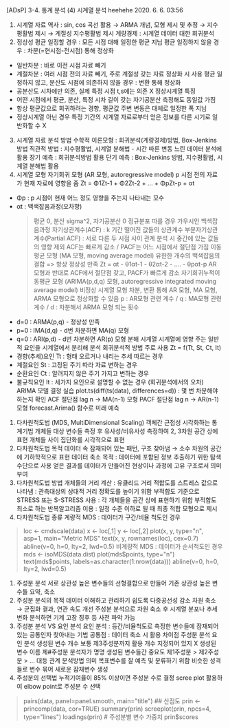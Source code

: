 
 [ADsP] 3-4. 통계 분석 (4) 시계열 분석
heehehe 2020. 6. 6. 03:56
1. 시계열 자료
역사 : sin, cos 곡선 활용 → ARMA 개념, 모형 제시 및 추정 → 지수평활법 제시 → 계절성 지수평활법 제시
계량경제 : 시계열 데이터 대한 회귀분석
2. 정상성
평균 일정할 경우 : 모든 시점 대해 일정한 평균 지님
평균 일정하지 않을 경우 : 차분(=현시점-전시점) 통해 정상화
- 일반차분 : 바로 이전 시점 자료 빼기
- 계절차분 : 여러 시점 전의 자료 빼기, 주로 계절성 갖는 자료 정상화 시 사용
평균 일정하지 않고, 분산도 시점에 의존하지 않을 경우 : 변환 통해 정상화
- 공분산도 시차에만 의존, 실제 특정 시점 t,s에는 의존 X
정상시계열 특징
- 어떤 시점에서 평균, 분산, 특정 시차 길이 갖는 자기공분산 측정해도 동일값 가짐
- 항상 평균값으로 회귀하려는 경향, 평균값 주변 변동은 대체로 일정한 폭 지님
- 정상시계열 아닌 경우 특정 기간의 시계열 자료로부터 얻은 정보를 다른 시기로 일반화할 수 X
3. 시계열 자료 분석 방법
수학적 이론모형 : 회귀분석(계량경제)방법, Box-Jenkins 방법
직관적 방법 : 지수평활법, 시계열 분해법 - 시간 따른 변동 느린 데이터 분석에 활용
장기 예측 : 회귀분석방법 활용
단기 예측 : Box-Jenkins 방법, 지수평활법, 시계열 분해법 활용
4. 시계열 모형
자기회귀 모형 (AR 모형, autoregressive model)
p 시점 전의 자료가 현재 자료에 영향을 줌
Zt = Φ1Zt-1 + Φ2Zt-2 + ... + ΦpZt-p + αt
- Φp : p 시점이 현재 어느 정도 영향을 주는지 나타내는 모수
- αt : 백색잡음과정(오차항)
  > 평균 0, 분산 sigma^2, 자기공분산 0
  > 정규분포 따를 경우 가우시안 백색잡음과정
자기상관계수(ACF) : k 기간 떨어진 값들의 상관계수
부분자기상관계수(Partial ACF) : 서로 다른 두 시점 사이 관계 분석 시 중간에 있는 값들의 영향 제외
ACF는 빠르게 감소 / PACF는 어느 시점에서 절단점 가짐
이동평균 모형 (MA 모형, moving average model)
유한한 개수의 백색잡음의 결합 => 항상 정상성 만족
Zt = αt - θ1αt-1 - θ2αt-2 - .... - θpαt-p
AR 모형과 반대로 ACF에서 절단점 갖고, PACF가 빠르게 감소
자기회귀누적이동평균 모형 (ARIMA(p,d,q) 모형, autoregressive integrated moving average model)
비정상 시계열 모형
차분, 변환 통해 AR 모형, MA 모형, ARMA 모형으로 정상화할 수 있음
p : AR모형 관련 계수 / q : MA모형 관련 계수 / d : 차분해서 ARMA 모형 되는 횟수
- d=0 : ARMA(p,q) - 정상성 만족
- p=0 : IMA(d,q) - d번 차분하면 MA(q) 모형
- q=0 : ARI(p,d) - d번 차분하면 AR(p) 모형
분해 시계열
시계열에 영향 주는 일반적 요인을 시계열에서 분리해 분석
회귀분석적 방법 주로 사용
Zt = f(Tt, St, Ct, It)
- 경향(추세)요인 Tt : 형태 오르거나 내리는 추세 따르는 경우
- 계절요인 St : 고정된 주기 따라 자료 변하는 경우
- 순환요인 Ct : 알려지지 않은 주기 가지고 변하는 경우
- 불규칙요인 It : 세가지 요인으로 설명할 수 없는 경우 (회귀분석에서의 오차)
ARIMA 모델 결정 실습
plot.ts(diff(ts(data), differences=d)) : 몇 번 차분해야 하는지 확인
ACF 절단점 lag n → MA(n-1) 모형
PACF 절단점 lag n → AR(n-1) 모형
forecast.Arima() 함수로 미래 예측
 
 1. 다차원척도법 (MDS, MultiDimensional Scaling)
객체간 근접성 시각화하는 통계기법
개체들 대상 변수들 측정 후 유사성/비유사성 측정하여 2, 3차원 공간 상에 표현
개체들 사이 집단화를 시각적으로 표현
2. 다차원척도법 목적
데이터 속 잠재되어 있는 패턴, 구조 찾아냄 → 소수 차원의 공간에 기하학적으로 표현
데이터 축소 목적 : 데이터에 포함된 정보 추출하기 위한 탐색 수단으로 사용
얻은 결과를 데이터가 만들어진 현상이나 과정에 고유 구조로서 의미 부여
3. 다차원척도법 방법
개체들의 거리 계산 : 유클리드 거리
적합도를 스트레스 값으로 나타냄 : 관측대상의 상대적 거리 정확도를 높이기 위함
부적합도 기준으로 STRESS 또는 S-STRESS 사용 : 각 개체들을 공간 상에 표현하기 위함
부적합도 최소로 하는 반복알고리즘 이용 : 일정 수준 이하로 될 때 최종 적합 모형으로 제시
4. 다차원척도법 종류
계량적 MDS : 데이터가 구간/비율 척도인 경우
> loc <- cmdscale(data)
> x <- loc[,1]
> y <- loc[,2]
> plot(x, y, type="n", asp=1, main="Metric MDS"
> text(x, y, rownames(loc), cex=0.7)
> abline(v=0, h=0, lty=2, lwd=0.5)
비계량적 MDS : 데이터가 순서척도인 경우
> mds <- isoMDS(data.dist)
> plot(mds$points, type="n")
> text(mds$points, labels=as.character(1:nrow(data)))
> abline(v=0, h=0, lty=2, lwd=0.5)
> 
1. 주성분 분석
서로 상관성 높은 변수들의 선형결합으로 만들어 기존 상관성 높은 변수들 요약, 축소
2. 주성분 분석의 목적
데이터 이해하고 관리하기 쉽도록
다중공선성 감소
차원 축소 → 군집화 결과, 연관 속도 개선
주성분 분석으로 차원 축소 후 시계열 분포나 추세 변화 분석하면 기계 고장 징후 등 사전 파악 가능
3. 주성분 분석 VS 요인 분석
요인 분석 : 등간/비율척도로 측정한 변수들에 잠재되어 있는 공통인자 찾아내는 기법
공통점 : 데이터 축소 시 활용
차이점
 	주성분 분석	요인 분석
생성된 변수 개수	보통 제3주성분까지 활용	개수 지정되어 있지 X
생성된 변수 이름	제#주성분	분석자가 명명
생성된 변수들간 중요도	제1주성분 > 제2주성분 > ...	대등 관계
분석방법 의미	목표변수를 잘 예측 및 분류하기 위함	비슷한 성격들로 변수 묶어 새로운 잠재변수 생성
4. 주성분의 선택법
누적기여율이 85% 이상이면 주성분 수로 결정
scree plot 활용하여 elbow point로 주성분 수 선택
> pairs(data, panel=panel.smooth, main="title")  ## 산점도
> prin <- princomp(data, cor=TRUE)
> summary(prin)
> screeplot(prin, npcs=4, type="lines")
> loadings(prin)   # 주성분별 변수 가중치
> prin$scores
